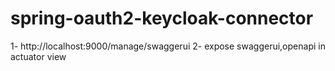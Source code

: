 # spring-oauth2-keycloak-connector

1- http://localhost:9000/manage/swaggerui
2- expose swaggerui,openapi in actuator view

